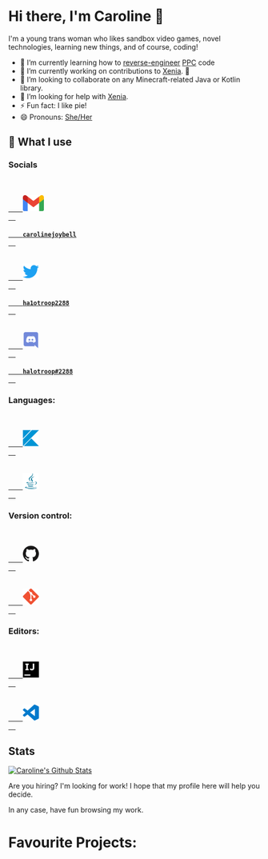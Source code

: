 # Hi there, I'm Caroline 👋

I'm a young trans woman who likes sandbox video games, novel technologies, learning new things, and of course, coding!

- 🌱 I’m currently learning how to [reverse-engineer](https://en.wikipedia.org/wiki/Reverse_engineering) [PPC](https://en.wikipedia.org/wiki/PowerPC) code
- 🔭 I’m currently working on contributions to [Xenia](https://github.com/xenia-project/xenia). 👻
- 👯 I’m looking to collaborate on any Minecraft-related Java or Kotlin library.
- 🤔 I’m looking for help with [Xenia](https://github.com/xenia-project/xenia).
- ⚡ Fun fact: I like pie!
- 😄 Pronouns: [She/Her](https://pronoun.is/she/her)

## 🌠 What I use
<!--- Modified from KodingDev's profile: --->

### Socials

<code>
  <a href="https://mail.google.com">
    <img height="32" src="/assets/gmail.svg">
  </a>
  <a href="mailto://carolinejoybell@gmail.com">
    <b>carolinejoybell</b>
  </a>
</code>

<code>
  <a href="https://twitter.com">
    <img height="32" src="/assets/twitter.svg">
  </a>
  <a href="https://twitter.com/ha1otroop2288">
    <b>ha1otroop2288</b>
  </a>
</code>

<code>
  <a href="https://discord.com">
    <img height="32" src="/assets/discord.svg">
  </a>
  <a href="https://halotroop.com/discord/html">
    <b>halotroop#2288</b>
  </a>
</code>

### Languages:

<code>
  <a href="https://kotlinlang.org">
    <img height="32" src="/assets/kotlin.svg">
  </a>
</code>
<code>
  <a href="https://blog.adoptopenjdk.net/">
    <img height="32" src="/assets/java.svg">
  </a>
</code>

### Version control:

<code>
  <a href="https://github.com">
    <img height="32" src="/assets/github.svg">
  </a>
</code>
<code>
  <a href="https://git-scm.com">
    <img height="32" src="/assets/git.svg">
  </a>
</code>

### Editors:

<code>
  <a href="https://www.jetbrains.com/idea/">
    <img height="32" src="/assets/intellijidea.svg">
  </a>
</code>
<code>
  <a href="https://code.visualstudio.com/">
    <img height="32" src="/assets/visualstudiocode.svg">
  </a>
</code>

## Stats

[![Caroline's Github Stats](https://github-readme-stats.vercel.app/api?username=halotroop2288)](https://github.com/halotroop2288)
<!--- Removed Language stats becuase they were inaccurate --->

Are you hiring? I'm looking for work! I hope that my profile here will help you decide.

In any case, have fun browsing my work.

# Favourite Projects:
